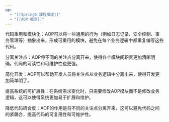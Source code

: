 ```yaml
---
up:
  - "[[Spring6 課程描述]]"
  - "[[AOP 概念]]"
---
```

代码重用和模块化：AOP可以将一些通用的行为（例如日志记录、安全控制、事务管理等）抽象出来，形成可重用的模块，避免在每个业务逻辑中都重复编写这些代码。

分离关注点：AOP将不同的关注点分离开来，使得各个模块间职责更加清晰明确，代码的可读性和可维护性也更强。

简化开发：AOP可以帮助开发人员将关注点从业务逻辑中分离出来，使得开发更加简单明了。

提高系统的可扩展性：在系统需求变化时，只需要修改AOP模块而不是修改业务逻辑，这可以使得系统更加易于扩展和维护。

降低代码耦合度：AOP的作用是将不同的关注点分离开来，这可以避免代码之间的紧耦合，提高代码的可复用性和可维护性。
